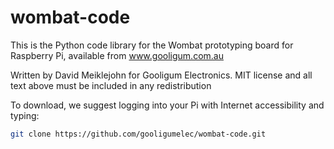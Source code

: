 # wombat-code
  This is the Python code library for the Wombat prototyping board for Raspberry Pi,
  available from www.gooligum.com.au

  Written by David Meiklejohn for Gooligum Electronics.
  MIT license and all text above must be included in any redistribution
  
  To download, we suggest logging into your Pi with Internet accessibility and typing:

```bash
git clone https://github.com/gooligumelec/wombat-code.git
```

